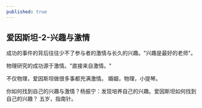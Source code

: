 ```yaml
---
published: true
---
```

## 爱因斯坦-2-兴趣与激情

成功的事件的背后往往少不了参与者的激情与长久的兴趣。"兴趣是最好的老师"。 

物理研究的成功源于激情。"直接来自激情。"

不仅物理，爱因斯坦做很多事都充满激情。 婚姻，物理，小提琴。

你如何找到自己的兴趣与激情？杨振宁：发现培养自己的兴趣。爱因斯坦如何找到自己的兴趣？ 五岁，指南针。
